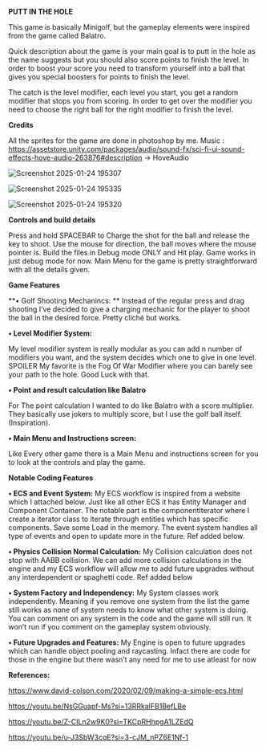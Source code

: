 **PUTT IN THE HOLE**

This game is basically Minigolf, but the gameplay elements were inspired from the game called Balatro. 

Quick description about the game is your main goal is to putt in the hole as the name suggests but you should also score points to finish the level. In order to boost your score you need to transform yourself into a ball that gives you special boosters for points to finish the level.

The catch is the level modifier, each level you start, you get a random modifier that stops you from scoring. In order to get over the modifier you need to choose the right ball for the right modifier to finish the level.

**Credits**

All the sprites for the game are done in photoshop by me.
Music : https://assetstore.unity.com/packages/audio/sound-fx/sci-fi-ui-sound-effects-hove-audio-263876#description
-> HoveAudio

![Screenshot 2025-01-24 195307](https://github.com/user-attachments/assets/0abd56c5-3476-46b9-a3ef-b7edf2dbdbbd)

![Screenshot 2025-01-24 195335](https://github.com/user-attachments/assets/255c80b2-6a71-4c2f-a6b9-7bfd271ddd15)

![Screenshot 2025-01-24 195320](https://github.com/user-attachments/assets/d945ed3b-11db-4d8f-a017-222334d81760)





**Controls and build details**

Press and hold SPACEBAR to Charge the shot for the ball and release the key to shoot.
Use the mouse for direction, the ball moves where the mouse pointer is.
Build the files in Debug mode ONLY and Hit play. Game works in just debug mode for now.
Main Menu for the game is pretty straightforward with all the details given.

**Game Features**

**•	Golf Shooting Mechanincs: **
Instead of the regular press and drag shooting I’ve decided to give a charging mechanic for the player to shoot the ball in the desired force. Pretty cliché but works.

**•	Level Modifier System:**

My level modifier system is really modular as you can add n number of modifiers you want, and the system decides which one to give in one level. SPOILER My favorite is the Fog Of War Modifier where you can barely see your path to the hole. Good Luck with that.

**•	Point and result calculation like Balatro**

For The point calculation I wanted to do like Balatro with a score multiplier. They basically use jokers to multiply score, but I use the golf ball itself. (Inspiration).

**•	Main Menu and Instructions screen:**

Like Every other game there is a Main Menu and instructions screen for you to look at the controls and play the game.

**Notable Coding Features**

**•	ECS and Event System:**
My ECS workflow is inspired from a website which I attached below. Just like all other ECS it has Entity Manager and Component Container. The notable part is the componentIterator where I create a iterator class to iterate through entities which has specific components. Save some Load in the memory. The event system handles all type of events and open to update more in the future. Ref added below.

**•	Physics Collision Normal Calculation:**
My Collision calculation does not stop with AABB collision. We can add more collision calculations in the engine and my ECS workflow will allow me to add future upgrades without any interdependent or spaghetti code. Ref added below

**•	System Factory and Independency:**
My System classes work independently. Meaning if you remove one system from the list the game still works as none of system needs to know what other system is doing. You can comment on any system in the code and the game will still run. It won’t run if you comment on the gameplay system obviously.

**•	Future Upgrades and Features:**
My Engine is open to future upgrades which can handle object pooling and raycasting. Infact there are code for those in the engine but there wasn’t any need for me to use atleast for now


**References:**

https://www.david-colson.com/2020/02/09/making-a-simple-ecs.html

https://youtu.be/NsGGuapf-Ms?si=13RRkalFB1BefLBe

https://youtu.be/Z-CILn2w9K0?si=TKCpRHhpgA1LZEdQ

https://youtu.be/u-J3SbW3cqE?si=3-cJM_nPZ6E1Nf-1




